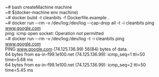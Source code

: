 ~# bash createMachine machine    
~# $(docker-machine env machine)    
~# docker build -t cleanbits -f Dockerfile.example .    
~# docker run --rm -v /dev/log:/dev/log --cap-drop all -t -i cleanbits ping www.google.com    
ping: icmp open socket: Operation not permitted    
~# docker run --rm -v /dev/log:/dev/log -t -i cleanbits ping www.google.com    
PING www.google.com (74.125.136.99) 56(84) bytes of data.    
64 bytes from ea-in-f99.1e100.net (74.125.136.99): icmp_seq=1 ttl=50 time=5.68 ms    
64 bytes from ea-in-f99.1e100.net (74.125.136.99): icmp_seq=2 ttl=50 time=5.45 ms    